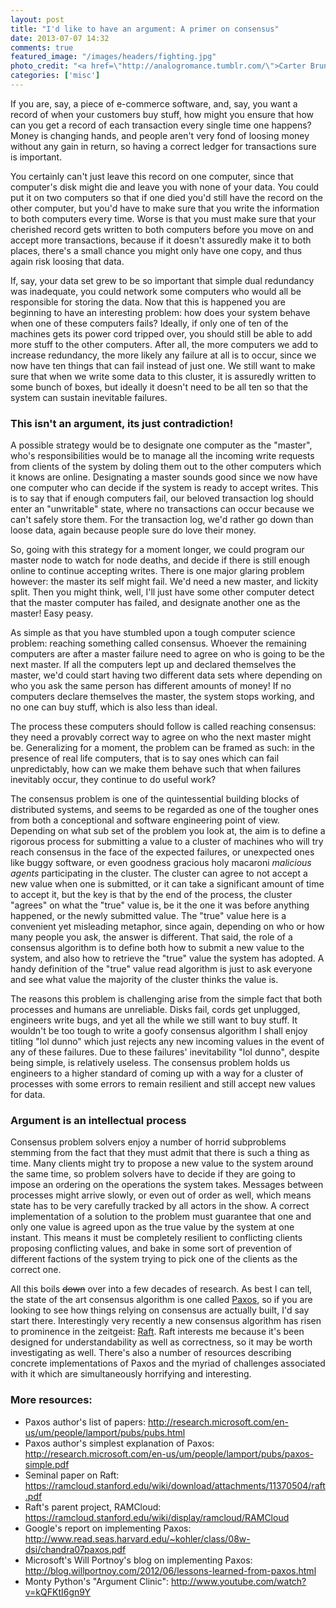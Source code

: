 ```yaml
---
layout: post
title: "I'd like to have an argument: A primer on consensus"
date: 2013-07-07 14:32
comments: true
featured_image: "/images/headers/fighting.jpg"
photo_credit: "<a href=\"http://analogromance.tumblr.com/\">Carter Brundage</a>"
categories: ['misc']
---
```


If you are, say, a piece of e-commerce software, and, say, you want a record of when your customers buy stuff, how might you ensure that how can you get a record of each transaction every single time one happens? Money is changing hands, and people aren't very fond of loosing money without any gain in return, so having a correct ledger for transactions sure is important.

You certainly can't just leave this record on one computer, since that computer's disk might die and leave you with none of your data. You could put it on two computers so that if one died you'd still have the record on the other computer, but you'd have to make sure that you write the information to both computers every time. Worse is that you must make sure that your cherished record gets written to both computers before you move on and accept more transactions, because if it doesn't assuredly make it to both places, there's a small chance you might only have one copy, and thus again risk loosing that data.

If, say, your data set grew to be so important that simple dual redundancy was inadequate, you could network some computers who would all be responsible for storing the data. Now that this is happened you are beginning to have an interesting problem: how does your system behave when one of these computers fails? Ideally, if only one of ten of the machines gets its power cord tripped over, you should still be able to add more stuff to the other computers. After all, the more computers we add to increase redundancy, the more likely any failure at all is to occur, since we now have ten things that can fail instead of just one. We still want to make sure that when we write some data to this cluster, it is assuredly written to some bunch of boxes, but ideally it doesn't need to be all ten so that the system can sustain inevitable failures.

### This isn't an argument, its just contradiction!

A possible strategy would be to designate one computer as the "master", who's responsibilities would be to manage all the incoming write requests from clients of the system by doling them out to the other computers which it knows are online. Designating a master sounds good since we now have one computer who can decide if the system is ready to accept writes. This is to say that if enough computers fail, our beloved transaction log should enter an "unwritable" state, where no transactions can occur because we can't safely store them. For the transaction log, we'd rather go down than loose data, again because people sure do love their money.

So, going with this strategy for a moment longer, we could program our master node to watch for node deaths, and decide if there is still enough online to continue accepting writes. There is one major glaring problem however: the master its self might fail. We'd need a new master, and lickity split. Then you might think, well, I'll just have some other computer detect that the master computer has failed, and designate another one as the master! Easy peasy.

As simple as that you have stumbled upon a tough computer science problem: reaching something called consensus. Whoever the remaining computers are after a master failure need to agree on who is going to be the next master. If all the computers lept up and declared themselves the master, we'd could start having two different data sets where depending on who you ask the same person has different amounts of money! If no computers declare themselves the master, the system stops working, and no one can buy stuff, which is also less than ideal.

The process these computers should follow is called reaching consensus: they need a provably correct way to agree on who the next master might be. Generalizing for a moment, the problem can be framed as such: in the presence of real life computers, that is to say ones which can fail unpredictably, how can we make them behave such that when failures inevitably occur, they continue to do useful work?

The consensus problem is one of the quintessential building blocks of distributed systems, and seems to be regarded as one of the tougher ones from both a conceptional and software engineering point of view. Depending on what sub set of the problem you look at, the aim is to define a rigorous process for submitting a value to a cluster of machines who will try reach consensus in the face of the expected failures, or unexpected ones like buggy software, or even  goodness gracious holy macaroni _malicious agents_ participating in the cluster. The cluster can agree to not accept a new value when one is submitted, or it can take a significant amount of time to accept it, but the key is that by the end of the process, the cluster "agrees" on what the "true" value is, be it the one it was before anything happened, or the newly submitted value. The "true" value here is a convenient yet misleading metaphor, since again, depending on who or how many people you ask, the answer is different. That said, the role of a consensus algorithm is to define both how to submit a new value to the system, and also how to retrieve the "true" value the system has adopted. A handy definition of the "true" value read algorithm is just to ask everyone and see what value the majority of the cluster thinks the value is.

The reasons this problem is challenging arise from the simple fact that both processes and humans are unreliable. Disks fail, cords get unplugged, engineers write bugs, and yet all the while we still want to buy stuff. It wouldn't be too tough to write a goofy consensus algorithm I shall enjoy titling "lol dunno" which just rejects any new incoming values in the event of any of these failures. Due to these failures' inevitability "lol dunno", despite being simple, is relatively useless. The consensus problem holds us engineers to a higher standard of coming up with a way for a cluster of processes with some errors to remain resilient and still accept new values for data.

### Argument is an intellectual process

Consensus problem solvers enjoy a number of horrid subproblems stemming from the fact that they must admit that there is such a thing as time. Many clients might try to propose a new value to the system around the same time, so problem solvers have to decide if they are going to impose an ordering on the operations the system takes. Messages between processes might arrive slowly, or even out of order as well, which means state has to be very carefully tracked by all actors in the show. A correct implementation of a solution to the problem must guarantee that one and only one value is agreed upon as the true value by the system at one instant. This means it must be completely resilient to conflicting clients proposing conflicting values, and bake in some sort of prevention of different factions of the system trying to pick one of the clients as the correct one.

All this boils ~~down~~ over into a few decades of research. As best I can tell, the state of the art consensus algorithm is one called [Paxos](http://en.wikipedia.org/wiki/Paxos_(computer_science)), so if you are looking to see how things relying on consensus are actually built, I'd say start there. Interestingly very recently a new consensus algorithm has risen to prominence in the zeitgeist: [Raft](https://ramcloud.stanford.edu/wiki/download/attachments/11370504/raft.pdf). Raft interests me because it's been designed for understandability as well as correctness, so it may be worth investigating as well. There's also a number of resources describing concrete implementations of Paxos and the myriad of challenges associated with it which are simultaneously horrifying and interesting.

### More resources:

 - Paxos author's list of papers: http://research.microsoft.com/en-us/um/people/lamport/pubs/pubs.html
 - Paxos author's simplest explanation of Paxos: http://research.microsoft.com/en-us/um/people/lamport/pubs/paxos-simple.pdf
 - Seminal paper on Raft: https://ramcloud.stanford.edu/wiki/download/attachments/11370504/raft.pdf
 - Raft's parent project, RAMCloud: https://ramcloud.stanford.edu/wiki/display/ramcloud/RAMCloud
 - Google's report on implementing Paxos: http://www.read.seas.harvard.edu/~kohler/class/08w-dsi/chandra07paxos.pdf
 - Microsoft's Will Portnoy's blog on implementing Paxos: http://blog.willportnoy.com/2012/06/lessons-learned-from-paxos.html
 - Monty Python's "Argument Clinic": http://www.youtube.com/watch?v=kQFKtI6gn9Y
